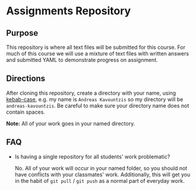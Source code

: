 # Assignments Repository

## Purpose

This repository is where all text files will be submitted for this course. For much of this course we will use a mixture of text files with written answers and submitted YAML to demonstrate progress on assignment.

## Directions

After cloning this repository, create a directory with your name, using [kebab-case](https://en.wikipedia.org/wiki/Letter_case#Special_case_styles), e.g. my name is `Andreas Kavountzis` so my directory will be `andreas-kavountzis`. Be careful to make sure your directory name does not contain spaces.

**Note:** All of your work goes in your named directory.

## FAQ

- Is having a single repository for all students' work problematic?

  No. All of your work will occur in your named folder, so you should not have conflicts with your classmates' work. Additionally, this will get you in the habit of `git pull` / `git push` as a normal part of everyday work.
